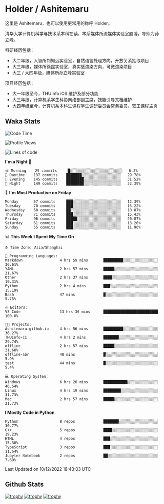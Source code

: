 # Holder / Ashitemaru

这里是 Ashitemaru，也可以使用更常用的称呼 Holder。

清华大学计算机科学与技术系本科在读，本系媒体所流媒体实验室直博，导师为孙立峰。

科研经历包括：

- 大二年级，人智所刘知远实验室，自然语言处理方向，开放关系抽取项目
- 大三年级，媒体所徐昆实验室，真实感渲染方向，可微渲染项目
- 大三 / 大四年级，媒体所孙立峰实验室

项目经历包括：

- 大一年级至今，THUInfo iOS 维护及部分功能
- 大三年级，计算机系学生科协网络部副主席，技能引导文档维护
- 大四年级至今，计算机系本科生课程学生调研委员会常务委员，软工课程主页

## Waka Stats

<!--START_SECTION:waka-->
![Code Time](http://img.shields.io/badge/Code%20Time-300%20hrs%2025%20mins-blue)

![Profile Views](http://img.shields.io/badge/Profile%20Views-0-blue)

![Lines of code](https://img.shields.io/badge/From%20Hello%20World%20I%27ve%20Written-328%20Thousand%20lines%20of%20code-blue)

**I'm a Night 🦉** 

```text
🌞 Morning    29 commits     █░░░░░░░░░░░░░░░░░░░░░░░░   6.3% 
🌆 Daytime    137 commits    ███████░░░░░░░░░░░░░░░░░░   29.78% 
🌃 Evening    145 commits    ████████░░░░░░░░░░░░░░░░░   31.52% 
🌙 Night      149 commits    ████████░░░░░░░░░░░░░░░░░   32.39%

```
📅 **I'm Most Productive on Friday** 

```text
Monday       57 commits     ███░░░░░░░░░░░░░░░░░░░░░░   12.39% 
Tuesday      70 commits     ███░░░░░░░░░░░░░░░░░░░░░░   15.22% 
Wednesday    50 commits     ██░░░░░░░░░░░░░░░░░░░░░░░   10.87% 
Thursday     71 commits     ███░░░░░░░░░░░░░░░░░░░░░░   15.43% 
Friday       96 commits     █████░░░░░░░░░░░░░░░░░░░░   20.87% 
Saturday     61 commits     ███░░░░░░░░░░░░░░░░░░░░░░   13.26% 
Sunday       55 commits     ███░░░░░░░░░░░░░░░░░░░░░░   11.96%

```


📊 **This Week I Spent My Time On** 

```text
⌚︎ Time Zone: Asia/Shanghai

💬 Programming Languages: 
Markdown                 4 hrs 59 mins       █████████░░░░░░░░░░░░░░░░   36.61% 
YAML                     2 hrs 57 mins       █████░░░░░░░░░░░░░░░░░░░░   21.67% 
Other                    2 hrs 37 mins       ████░░░░░░░░░░░░░░░░░░░░░   19.31% 
Python                   2 hrs 4 mins        ███░░░░░░░░░░░░░░░░░░░░░░   15.19% 
Bash                     47 mins             █░░░░░░░░░░░░░░░░░░░░░░░░   5.75%

🔥 Editors: 
VS Code                  13 hrs 36 mins      █████████████████████████   100.0%

🐱‍💻 Projects: 
Ashitemaru.github.io     4 hrs 56 mins       █████████░░░░░░░░░░░░░░░░   36.27% 
THUInfo-CI               4 hrs 2 mins        ███████░░░░░░░░░░░░░░░░░░   29.74% 
offline                  2 hrs 57 mins       █████░░░░░░░░░░░░░░░░░░░░   21.68% 
offline-abr              48 mins             █░░░░░░░░░░░░░░░░░░░░░░░░   5.9% 
test                     44 mins             █░░░░░░░░░░░░░░░░░░░░░░░░   5.4%

💻 Operating System: 
Windows                  6 hrs 20 mins       ███████████░░░░░░░░░░░░░░   46.54% 
Linux                    4 hrs 19 mins       ████████░░░░░░░░░░░░░░░░░   31.73% 
Mac                      2 hrs 57 mins       █████░░░░░░░░░░░░░░░░░░░░   21.73%

```

**I Mostly Code in Python** 

```text
Python                   8 repos             ███████░░░░░░░░░░░░░░░░░░   30.77% 
C++                      5 repos             ████░░░░░░░░░░░░░░░░░░░░░   19.23% 
HTML                     4 repos             ███░░░░░░░░░░░░░░░░░░░░░░   15.38% 
TypeScript               3 repos             ███░░░░░░░░░░░░░░░░░░░░░░   11.54% 
Jupyter Notebook         2 repos             ██░░░░░░░░░░░░░░░░░░░░░░░   7.69%

```



 Last Updated on 10/12/2022 18:43:03 UTC
<!--END_SECTION:waka-->

## Github Stats

[![trophy](https://github-profile-trophy.vercel.app/?username=Ashitemaru&column=7)](https://github.com/Ashitemaru)
[![trophy](https://github-readme-stats.vercel.app/api?username=Ashitemaru&show_icons=true&include_all_commits=true)](https://github.com/Ashitemaru)
[![trophy](https://github-readme-stats.vercel.app/api/top-langs/?username=Ashitemaru&layout=compact)](https://github.com/Ashitemaru)

<!--
**Ashitemaru/Ashitemaru** is a ✨ _special_ ✨ repository because its `README.md` (this file) appears on your GitHub profile.

Here are some ideas to get you started:

- 🔭 I’m currently working on ...
- 🌱 I’m currently learning ...
- 👯 I’m looking to collaborate on ...
- 🤔 I’m looking for help with ...
- 💬 Ask me about ...
- 📫 How to reach me: ...
- 😄 Pronouns: ...
- ⚡ Fun fact: ...
-->
